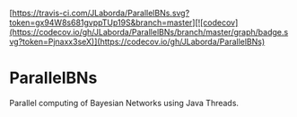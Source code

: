 [https://travis-ci.com/JLaborda/ParallelBNs.svg?token=gx94W8s681gvppTUp19S&branch=master][![codecov](https://codecov.io/gh/JLaborda/ParallelBNs/branch/master/graph/badge.svg?token=Pjnaxx3seX)](https://codecov.io/gh/JLaborda/ParallelBNs)

# ParallelBNs

Parallel computing of Bayesian Networks using Java Threads.